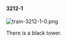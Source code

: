 #### 3212-1
![train-3212-1-0.png](https://github.com/lil-lab/nlvr/raw/master/nlvr/train/images/14/train-3212-1-0.png "train-3212-1-0.png")

There is a black tower.